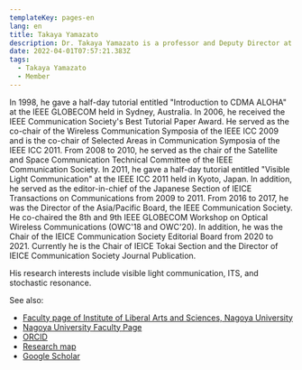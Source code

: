 ```yaml
---
templateKey: pages-en
lang: en
title: Takaya Yamazato
description: Dr. Takaya Yamazato is a professor and Deputy Director at the Institute of Liberal Arts and Sciences, Nagoya University, Japan.
date: 2022-04-01T07:57:21.383Z
tags:
  - Takaya Yamazato
  - Member
---
```


In 1998, he gave a half-day tutorial entitled "Introduction to CDMA ALOHA" at the IEEE GLOBECOM held in Sydney, Australia. In 2006, he received the IEEE Communication Society's Best Tutorial Paper Award. He served as the co-chair of the Wireless Communication Symposia of the IEEE ICC 2009 and is the co-chair of Selected Areas in Communication Symposia of the IEEE ICC 2011. From 2008 to 2010, he served as the chair of the Satellite and Space Communication Technical Committee of the IEEE Communication Society. In 2011, he gave a half-day tutorial entitled "Visible Light Communication" at the IEEE ICC 2011 held in Kyoto, Japan. In addition, he served as the editor-in-chief of the Japanese Section of IEICE Transactions on Communications from 2009 to 2011. From 2016 to 2017, he was the Director of the Asia/Pacific Board, the IEEE Communication Society.
He co-chaired the 8th and 9th IEEE GLOBECOM Workshop on Optical Wireless Communications (OWC'18 and OWC'20). In addition, he was the Chair of the IEICE Communication Society Editorial Board from 2020 to 2021. Currently he is the Chair of IEICE Tokai Section and the Director of IEICE Communication Society Journal Publication.

His research interests include visible light communication, ITS, and stochastic resonance.

See also:

- <a href="https://www.ilas.nagoya-u.ac.jp/en/faculty.html" target="_blank">Faculty page of Institute of Liberal Arts and Sciences, Nagoya University</a>
- <a href="https://profs.provost.nagoya-u.ac.jp/html/100001840_en.html" target="_blank">Nagoya University Faculty Page</a>
- <a href="https://orcid.org/0000-0001-5256-4965" target="\_blank">ORCID</a>
- <a href="https://researchmap.jp/read0042505/" target="_blank">Research map</a>
- <a href="https://scholar.google.co.jp/citations?user=huzxGUAAAAAJ&amp;hl=ja&amp;oi=ao" target="_blank">Google Scholar</a>
